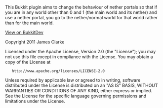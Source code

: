 This Bukkit plugin aims to change the behaviour of nether portals so that if you are in any
world other than 0 and 1 (the main world and its nether) and use a nether portal, you go to
the nether/normal world for that world rather than for the main world.
<p/>
<a href="http://dev.bukkit.org/server-mods/portallink/">View on BukkitDev</a>

Copyright 2011 James Clarke

   Licensed under the Apache License, Version 2.0 (the "License");
   you may not use this file except in compliance with the License.
   You may obtain a copy of the License at

       http://www.apache.org/licenses/LICENSE-2.0

   Unless required by applicable law or agreed to in writing, software
   distributed under the License is distributed on an "AS IS" BASIS,
   WITHOUT WARRANTIES OR CONDITIONS OF ANY KIND, either express or implied.
   See the License for the specific language governing permissions and
   limitations under the License.